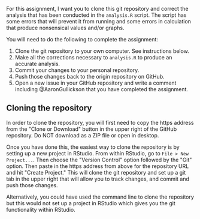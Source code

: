 For this assignment, I want you to clone this git repository and correct the analysis that has been conducted in the `analysis.R` script. The script has some errors that will prevent it from running and some errors in calculation that produce nonsensical values and/or graphs. 

You will need to do the following to complete the assignment:

1) Clone the git repository to your own computer. See instructions below.
2) Make all the corrections necessary to `analysis.R` to produce an accurate analysis.
3) Commit your changes to your personal repository. 
4) Push those changes back to the origin repository on GitHub. 
5) Open a new issue in your GitHub repository and write a comment including @AaronGullickson that you have completed the assignment. 

## Cloning the repository

In order to clone the repository, you will first need to copy the https address from the "Clone or Download" button in the upper right of the GitHub repository. Do NOT download as a ZIP file or open in desktop.

Once you have done this, the easiest way to clone the repository is by setting up a new project in RStudio. From within RStudio, go to `File > New Project...`. Then choose the "Version Control" option followed by the "Git" option. Then paste in the https address from above for the repository URL and hit "Create Project." This will clone the git repository and set up a git tab in the upper right that will allow you to track changes, and commit and push those changes. 

Alternatively, you could have used the command line to clone the repository but this would not set up a project in RStudio which gives you the git functionality within RStudio. 
